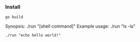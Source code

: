 ### Install 
    go build

Synopsis: 
    ./run "[shell command]" 
Example usage: 
    ./run "ls -la" 

    ./run "echo hello world!" 